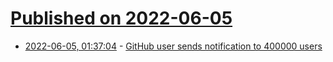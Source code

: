 # [Published on 2022-06-05](index.md)

* [2022-06-05, 01:37:04](https://news.ycombinator.com/item?id=31627061) - [GitHub user sends notification to 400000 users](https://github.com/EpicGames/Signup/pull/24)
